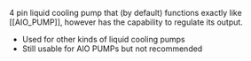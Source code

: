 4 pin liquid cooling pump that (by default) functions exactly like [[AIO_PUMP]], however has the capability to regulate its output.
- Used for other kinds of liquid cooling pumps
- Still usable for AIO PUMPs but not recommended 